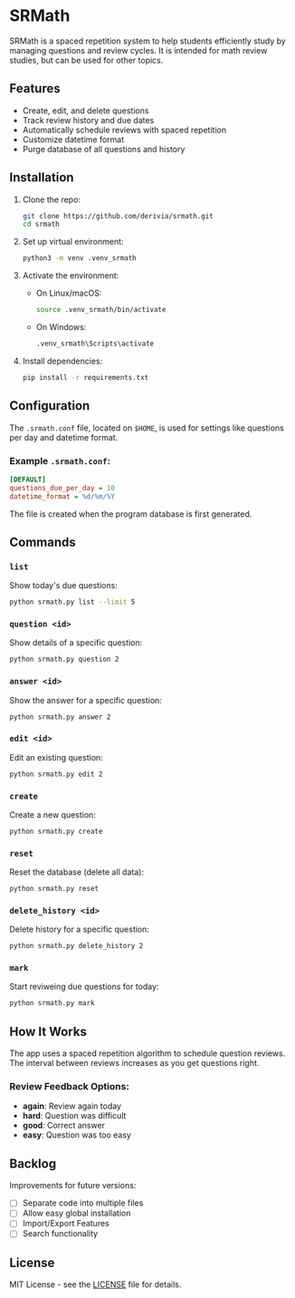 # SRMath

SRMath is a spaced repetition system to help students efficiently study by
managing questions and review cycles.
It is intended for math review studies, but can be used for other topics.

## Features

- Create, edit, and delete questions
- Track review history and due dates
- Automatically schedule reviews with spaced repetition
- Customize datetime format
- Purge database of all questions and history

## Installation

1. Clone the repo:
    ```bash
    git clone https://github.com/derivia/srmath.git
    cd srmath
    ```

2. Set up virtual environment:
    ```bash
    python3 -m venv .venv_srmath
    ```

3. Activate the environment:
    - On Linux/macOS:
        ```bash
        source .venv_srmath/bin/activate
        ```
    - On Windows:
        ```bash
        .venv_srmath\Scripts\activate
        ```

4. Install dependencies:
    ```bash
    pip install -r requirements.txt
    ```

## Configuration

The `.srmath.conf` file, located on `$HOME`, is used for settings like questions per day and datetime
format.

### Example `.srmath.conf`:

```ini
[DEFAULT]
questions_due_per_day = 10
datetime_format = %d/%m/%Y
```

The file is created when the program database is first generated.

## Commands

### `list`
Show today's due questions:
```bash
python srmath.py list --limit 5
```

### `question <id>`
Show details of a specific question:
```bash
python srmath.py question 2
```

### `answer <id>`
Show the answer for a specific question:
```bash
python srmath.py answer 2
```

### `edit <id>`
Edit an existing question:
```bash
python srmath.py edit 2
```

### `create`
Create a new question:
```bash
python srmath.py create
```

### `reset`
Reset the database (delete all data):
```bash
python srmath.py reset
```

### `delete_history <id>`
Delete history for a specific question:
```bash
python srmath.py delete_history 2
```

### `mark`
Start reviweing due questions for today:
```bash
python srmath.py mark
```

## How It Works

The app uses a spaced repetition algorithm to schedule question reviews. The
interval between reviews increases as you get questions right.

### Review Feedback Options:

- **again**: Review again today
- **hard**: Question was difficult
- **good**: Correct answer
- **easy**: Question was too easy

## Backlog

Improvements for future versions:

- [ ] Separate code into multiple files
- [ ] Allow easy global installation
- [ ] Import/Export Features
- [ ] Search functionality

## License

MIT License - see the [LICENSE](LICENSE) file for details.
